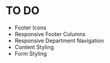 # TO DO #

* Footer Icons
* Responsive Footer Columns
* Responsive Department Navigation
* Content Styling
* Form Styling